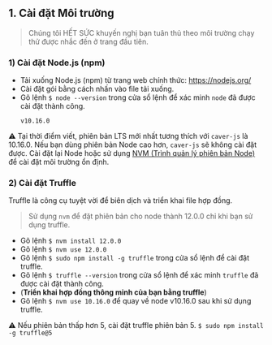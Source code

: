 ## 1. Cài đặt Môi trường <a id="1-environment-setup"></a>

> Chúng tôi HẾT SỨC khuyến nghị bạn tuân thủ theo môi trường chạy thử được nhắc đến ở trang đầu tiên.

### 1) Cài đặt Node.js (npm) <a id="1-install-node-js-npm"></a>

- Tải xuống Node.js (npm) từ trang web chính thức: https://nodejs.org/
- Cài đặt gói bằng cách nhấn vào file tải xuống.
- Gõ lệnh `$ node --version` trong cửa sổ lệnh để xác minh `node` đã được cài đặt thành công.
    ```
    v10.16.0
    ```

&#9888; Tại thời điểm viết, phiên bản LTS mới nhất tương thích với `caver-js` là 10.16.0. Nếu bạn dùng phiên bản Node cao hơn, `caver-js` sẽ không cài đặt được. Cài đặt lại Node hoặc sử dụng [NVM (Trình quản lý phiên bản Node)](https://github.com/nvm-sh/nvm) để cài đặt môi trường ổn định.

### 2) Cài đặt Truffle <a id="2-install-truffle"></a>
Truffle là công cụ tuyệt vời để biên dịch và triển khai file hợp đồng.

> Sử dụng `nvm` để đặt phiên bản cho node thành 12.0.0 chỉ khi bạn sử dụng truffle.

- Gõ lệnh `$ nvm install 12.0.0`
- Gõ lệnh `$ nvm use 12.0.0`
- Gõ lệnh `$ sudo npm install -g truffle` trong cửa sổ lệnh để cài đặt truffle.
- Gõ lệnh `$ truffle --version` trong cửa sổ lệnh để xác minh `truffle` đã được cài đặt thành công.
- (**Triển khai hợp đồng thông minh của bạn bằng truffle**)
- Gõ lệnh `$ nvm use 10.16.0` để quay về node v10.16.0 sau khi sử dụng truffle.

&#9888; Nếu phiên bản thấp hơn 5, cài đặt truffle phiên bản 5. `$ sudo npm install -g truffle@5`
